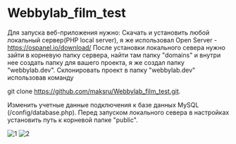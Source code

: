 # Webbylab_film_test
Для запуска веб-приложения нужно:
Скачать и установить любой локальный сервер(PHP local server), я же использовал Open Server - https://ospanel.io/download/
После установки локального севера нужно зайти в корневую папку сервера, найти там папку "domains" и внутри нее создать папку для вашего проекта, я же создал папку "webbylab.dev".
Склонировать проект в папку "webbylab.dev" использовав команду 

git clone https://github.com/maksru/Webbylab_film_test.git.

Изменить учетные данные подключения к базе данных MySQL (/config/database.php).
Перед запуском локального севера в настройках установить путь к корневой папке "public".

![1](https://user-images.githubusercontent.com/32376236/68546437-befb8880-03de-11ea-8153-c772f793f229.jpg)
![2](https://user-images.githubusercontent.com/32376236/68546732-48f92080-03e2-11ea-97a9-3f6c6eb62a45.jpg)
